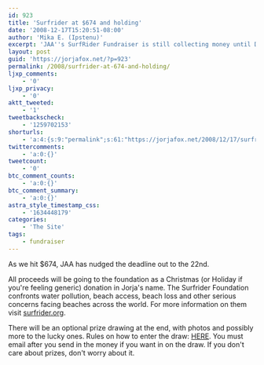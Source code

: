 ```yaml
---
id: 923
title: 'Surfrider at $674 and holding'
date: '2008-12-17T15:20:51-08:00'
author: 'Mika E. (Ipstenu)'
excerpt: 'JAA''s SurfRider Fundraiser is still collecting money until Dec 22nd. It''s not too late to donate now.'
layout: post
guid: 'https://jorjafox.net/?p=923'
permalink: /2008/surfrider-at-674-and-holding/
ljxp_comments:
    - '0'
ljxp_privacy:
    - '0'
aktt_tweeted:
    - '1'
tweetbackscheck:
    - '1259702153'
shorturls:
    - 'a:4:{s:9:"permalink";s:61:"https://jorjafox.net/2008/12/17/surfrider-at-674-and-holding/";s:7:"tinyurl";s:25:"http://tinyurl.com/nht2z8";s:4:"isgd";s:18:"http://is.gd/53axG";s:5:"bitly";s:20:"http://bit.ly/82xE14";}'
twittercomments:
    - 'a:0:{}'
tweetcount:
    - '0'
btc_comment_counts:
    - 'a:0:{}'
btc_comment_summary:
    - 'a:0:{}'
astra_style_timestamp_css:
    - '1634448179'
categories:
    - 'The Site'
tags:
    - fundraiser
---
```


<a href="http://community.livejournal.com/jorjaallaround/468293.html#cutid1"></a> As we hit $674, JAA has nudged the deadline out to the 22nd.

All proceeds will be going to the foundation as a Christmas (or Holiday if you're feeling generic) donation in Jorja's name.  The Surfrider Foundation confronts water pollution, beach access, beach loss and other serious concerns facing beaches across the world. For more information on them visit <a href="http://www.surfrider.org/">surfrider.org</a>.

There will be an optional prize drawing at the end, with photos and possibly more to the lucky ones.  Rules on how to enter the draw: <a href="http://community.livejournal.com/jorjaallaround/468293.html#cutid1">HERE</a>.  You must email after you send in the money if you want in on the draw.  If you don't care about prizes, don't worry about it.


<form action="https://www.paypal.com/cgi-bin/webscr" method="post">
<input type="hidden" name="cmd" value="_s-xclick" />
<input type="hidden" name="hosted_button_id" value="676310" />
<input type="image" src="https://www.paypal.com/en_US/i/btn/btn_donateCC_LG.gif" name="submit" alt="" style="border:0px;" />
<img alt="" src="https://www.paypal.com/en_US/i/scr/pixel.gif" width="1" height="1" style="border:0px;" />
</form>


<br style="clear:left" />